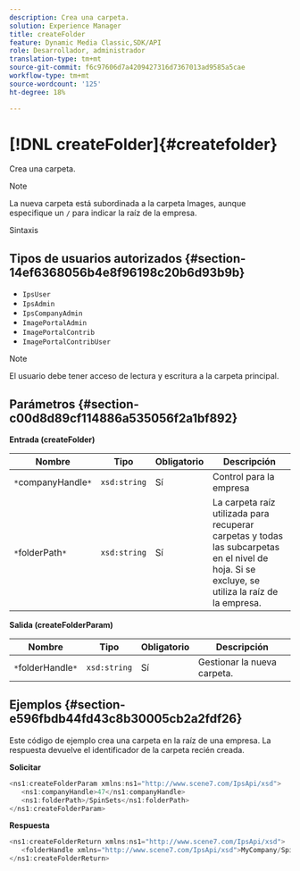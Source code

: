 ```yaml
---
description: Crea una carpeta.
solution: Experience Manager
title: createFolder
feature: Dynamic Media Classic,SDK/API
role: Desarrollador, administrador
translation-type: tm+mt
source-git-commit: f6c97606d7a4209427316d7367013ad9585a5cae
workflow-type: tm+mt
source-wordcount: '125'
ht-degree: 18%

---
```



# [!DNL createFolder]{#createfolder}

Crea una carpeta.

>[!NOTE]
>
>La nueva carpeta está subordinada a la carpeta Images, aunque especifique un `/` para indicar la raíz de la empresa.

Sintaxis

## Tipos de usuarios autorizados {#section-14ef6368056b4e8f96198c20b6d93b9b}

* `IpsUser`
* `IpsAdmin`
* `IpsCompanyAdmin`
* `ImagePortalAdmin`
* `ImagePortalContrib`
* `ImagePortalContribUser`

>[!NOTE]
>
>El usuario debe tener acceso de lectura y escritura a la carpeta principal.

## Parámetros {#section-c00d8d89cf114886a535056f2a1bf892}

**Entrada (createFolder)**

| Nombre | Tipo | Obligatorio | Descripción |
|---|---|---|---|
| `*`companyHandle`*` | `xsd:string` | Sí | Control para la empresa |
| `*`folderPath`*` | `xsd:string` | Sí | La carpeta raíz utilizada para recuperar carpetas y todas las subcarpetas en el nivel de hoja. Si se excluye, se utiliza la raíz de la empresa. |

**Salida (createFolderParam)**

| Nombre | Tipo | Obligatorio | Descripción |
|---|---|---|---|
| `*`folderHandle`*` | `xsd:string` | Sí | Gestionar la nueva carpeta. |

## Ejemplos {#section-e596fbdb44fd43c8b30005cb2a2fdf26}

Este código de ejemplo crea una carpeta en la raíz de una empresa. La respuesta devuelve el identificador de la carpeta recién creada.

**Solicitar**

```java
<ns1:createFolderParam xmlns:ns1="http://www.scene7.com/IpsApi/xsd">
   <ns1:companyHandle>47</ns1:companyHandle>
   <ns1:folderPath>/SpinSets</ns1:folderPath>
</ns1:createFolderParam>
```

**Respuesta**

```java
<ns1:createFolderReturn xmlns:ns1="http://www.scene7.com/IpsApi/xsd">
   <folderHandle xmlns="http://www.scene7.com/IpsApi/xsd">MyCompany/SpinSets/</folderHandle>
</ns1:createFolderReturn>
```


